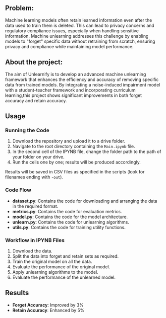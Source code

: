 
## Problem: 
Machine learning models often retain learned information even after the data used to train them is deleted. This can lead to privacy concerns and regulatory compliance issues, especially when handling sensitive information. Machine unlearning addresses this challenge by enabling models to "forget" specific data without retraining from scratch, ensuring privacy and compliance while maintaining model performance.

## About the project:
The aim of Unlearnify is to develop an advanced machine unlearning framework that enhances the efficiency and accuracy of removing specific data from trained models. By integrating a noise-induced impairment model with a student-teacher framework and incorporating curriculum learning,this project shows significant improvements in both forget accuracy and retain accuracy.


## Usage

### Running the Code

1. Download the repository and upload it to a drive folder.
2. Navigate to the root directory containing the `Main.ipynb` file.
3. In the second cell of the IPYNB file, change the folder path to the path of your folder on your drive.
4. Run the cells one by one; results will be produced accordingly.

Results will be saved in CSV files as specified in the scripts (look for filenames ending with `-out`).

### Code Flow

- **dataset.py**: Contains the code for downloading and arranging the data in the required format.
- **metrics.py**: Contains the code for evaluation metrics.
- **model.py**: Contains the code for the model architecture.
- **unlearn.py**: Contains the code for unlearning algorithms.
- **utils.py**: Contains the code for training utility functions.

### Workflow in IPYNB Files

1. Download the data.
2. Split the data into forget and retain sets as required.
3. Train the original model on all the data.
4. Evaluate the performance of the original model.
5. Apply unlearning algorithms to the model.
6. Evaluate the performance of the unlearned model.

## Results

- **Forget Accuracy**: Improved by 3%
- **Retain Accuracy**: Enhanced by 5%



